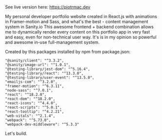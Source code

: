 See live version here: https://piotrmac.dev 

My personal developer portfolio website created in React.js with animations in Framer-motion and Sass, and what's the best - content management system in Sanity.io 
This awesome frontend + backend combination allows me to dynamically render every content on this portfolio app in very fast and easy, even for non-technical user way.
It's is in my opinion so powerful and awesome in-use full-management system.

Created by this packages installed by npm from package.json:

    "@sanity/client": "^3.3.2",
    "@sanity/image-url": "^1.0.1",
    "@testing-library/jest-dom": "^5.16.4",
    "@testing-library/react": "^13.3.0",
    "@testing-library/user-event": "^13.5.0",
    "emailjs-com": "^3.2.0",
    "framer-motion": "^6.3.11",
    "node-sass": "^7.0.1",
    "react": "^18.2.0",
    "react-dom": "^18.2.0",
    "react-icons": "^4.4.0",
    "react-scripts": "^5.0.1",
    "react-tooltip": "^4.2.21",
    "web-vitals": "^2.1.4",
    "webpack": "^5.73.0",
    "webpack-dev-middleware": "^5.3.3"

Let's build.

